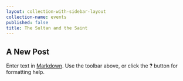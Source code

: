 ```yaml
---
layout: collection-with-sidebar-layout
collection-name: events
published: false
title: The Sultan and the Saint
---
```

## A New Post

Enter text in [Markdown](http://daringfireball.net/projects/markdown/). Use the toolbar above, or click the **?** button for formatting help.
